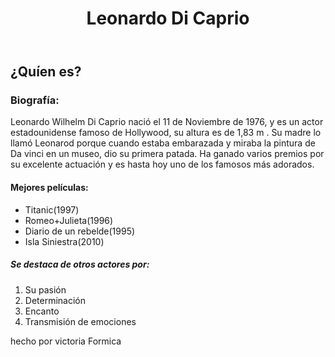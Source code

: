 <!DOCTYPE html>
<html>
    <head>
       <link rel="stylesheet" href="style.css">
<title>Datos sobre Leo Di Caprio</title>
<meta charset="utf-8">
<link href="https://fonts.googleapis.com/css?
family=Muli&display=swap"
rel="stylesheet">
<link href="https://fonts.googleapis.com/css?
family=Lato&display=swap" rel="stylesheet">        
    </head>
    <body>
    <header>
      <h1>Leonardo Di Caprio</h1>
    </header>
    <main>
      <h2 class="titulos">¿Quíen es? </h2>
      <h3 class="titulos"> Biografía: </h3>
      <p id="importante"> Leonardo Wilhelm Di Caprio nació el 11 de Noviembre de 1976, y es un actor estadounidense famoso de Hollywood, su altura es de 1,83 m . Su madre lo llamó Leonarod porque cuando estaba embarazada y miraba la pintura de Da vinci en un museo, dio su primera patada. Ha ganado varios premios por su excelente actuación y es hasta hoy uno de los famosos más adorados. </p>
      <h4 class="titulos"> Mejores películas: </h4>
      <ul>
        <li>Titanic(1997)</li>
        <li>Romeo+Julieta(1996)</li>
        <li>Diario de un rebelde(1995)</li>
        <li>Isla Siniestra(2010)</li>
      </ul>
      <h5 class="titulos"> Se destaca de otros actores por: </h5>
      <ol> 
        <li> Su pasión </li>
        <li> Determinación </li>
        <li> Encanto </li>
        <li> Transmisión de emociones </li>
    </main>
    <footer>
hecho por victoria Formica
    </footer>
    </body>
</html>
